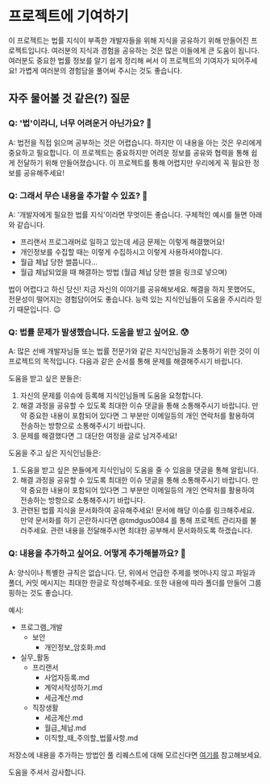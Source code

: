 # 프로젝트에 기여하기

이 프로젝트는 법률 지식이 부족한 개발자들을 위해 지식을 공유하기 위해 만들어진 프로젝트입니다.
여러분의 지식과 경험을 공유하는 것은 많은 이들에게 큰 도움이 됩니다.
여러분도 중요한 법률 정보를 알기 쉽게 정리해 써서 이 프로젝트의 기여자가 되어주세요!
가볍게 여러분의 경험담을 풀어써 주시는 것도 좋습니다.

## 자주 물어볼 것 같은(?) 질문

### Q: '법'이라니, 너무 어려운거 아닌가요? 🤯
A: 법전을 직접 읽으며 공부하는 것은 어렵습니다.
하지만 이 내용을 아는 것은 우리에게 중요하고 필요합니다.
이 프로젝트는 중요하지만 어려운 정보를 공유와 협력을 통해 쉽게 전달하기 위해 만들어졌습니다.
이 프로젝트를 통해 어렵지만 우리에게 꼭 필요한 정보를 공유해주세요!

### Q: 그래서 무슨 내용을 추가할 수 있죠? 🤔
A: '개발자에게 필요한 법률 지식'이라면 무엇이든 좋습니다.
구체적인 예시를 들면 아래와 같습니다.

- 프리랜서 프로그래머로 일하고 있는데 세금 문제는 이렇게 해결했어요!
- 개인정보를 수집할 때는 이렇게 수집하시고 이렇게 사용하셔야합니다.
- 월급 체납 당한 썰풉니다...
- 월급 체납되었을 때 해결하는 방법 (월급 체납 당한 썰을 링크로 넣으며)

법이 어렵다고 하신 당신! 지금 자신의 이야기를 공유해보세요.
해결을 하지 못했어도, 전문성이 떨어지는 경험담이어도 좋습니다.
능력 있는 지식인님들이 도움을 주시리라 믿기 때문입니다. 😉

### Q: 법률 문제가 발생했습니다. 도움을 받고 싶어요. 😰
A: 많은 선배 개발자님들 또는 법률 전문가와 같은 지식인님들과 소통하기 위한 것이 이 프로젝트의 목적입니다.
다음과 같은 순서를 통해 문제를 해결해주시기 바랍니다.

도움을 받고 싶은 분들은:

1. 자신의 문제를 이슈에 등록해 지식인님들께 도움을 요청합니다.
2. 해결 과정을 공유할 수 있도록 최대한 이슈 댓글을 통해 소통해주시기 바랍니다.
만약 중요한 내용이 포함되어 있다면 그 부분만 이메일등의 개인 연락처를 활용하여
전송하는 방향으로 소통해주시기 바랍니다.
3. 문제를 해결했다면 그 대단한 여정을 글로 남겨주세요!

도움을 주고 싶은 지식인님들은:

1. 도움을 받고 싶은 분들에게 지식인님이 도움을 줄 수 있음을 댓글을 통해 알립니다.
2. 해결 과정을 공유할 수 있도록 최대한 이슈 댓글을 통해 소통해주시기 바랍니다.
만약 중요한 내용이 포함되어 있다면 그 부분만 이메일등의 개인 연락처를 활용하여
전송하는 방향으로 소통해주시기 바랍니다.
3. 관련된 법률 지식을 문서화하여 공유해주세요! 문서에 해당 이슈를 링크해주세요.
만약 문서화를 하기 곤란하시다면 @tmdgus0084 를 통해 프로젝트 관리자를 불러주세요.
관련 내용을 전달해주시면 최대한 공부해서 문서화하도록 하겠습니다.

### Q: 내용을 추가하고 싶어요. 어떻게 추가해볼까요? 🤩
A: 양식이나 특별한 규칙은 없습니다.
단, 위에서 언급한 주제를 벗어나지 않고 파일과 폴더, 커밋 메시지는 최대한 한글로 작성해주세요.
또한 내용에 따라 폴더를 만들어 그룹핑하는 것도 좋습니다.

예시:
- 프로그램_개발
  - 보안
    - 개인정보_암호화.md
- 실무_활동
  - 프리랜서
    - 사업자등록.md
    - 계약서작성하기.md
    - 세금계산.md
  - 직장생활
    - 세금계산.md
    - 월급_체납.md
    - 이직할_때_주의할_법률사항.md


저장소에 내용을 추가하는 방법인 풀 리퀘스트에 대해 모르신다면
[여기를](https://wayhome25.github.io/git/2017/07/08/git-first-pull-request-story/)
참고해보세요.

도움을 주셔서 감사합니다.
